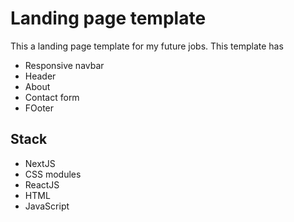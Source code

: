 # Landing page template

This a landing page template for my future jobs. This template has

- Responsive navbar
- Header
- About
- Contact form
- FOoter

## Stack
- NextJS
- CSS modules
- ReactJS
- HTML
- JavaScript
